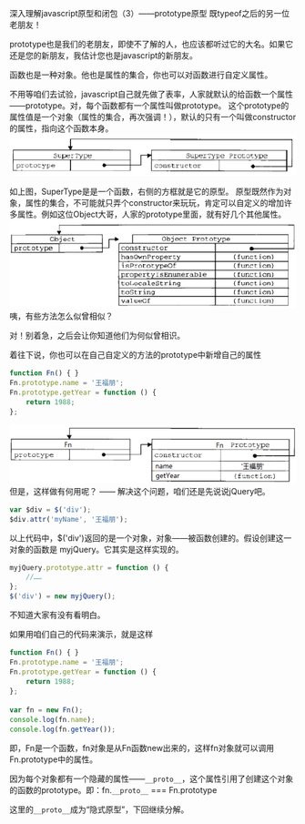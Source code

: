 深入理解javascript原型和闭包（3）——prototype原型
既typeof之后的另一位老朋友！

prototype也是我们的老朋友，即使不了解的人，也应该都听过它的大名。如果它还是您的新朋友，我估计您也是javascript的新朋友。

函数也是一种对象。他也是属性的集合，你也可以对函数进行自定义属性。

不用等咱们去试验，javascript自己就先做了表率，人家就默认的给函数一个属性——prototype。对，每个函数都有一个属性叫做prototype。
这个prototype的属性值是一个对象（属性的集合，再次强调！），默认的只有一个叫做constructor的属性，指向这个函数本身。
![constructor](img/3-1.png)
 
如上图，SuperType是是一个函数，右侧的方框就是它的原型。
原型既然作为对象，属性的集合，不可能就只弄个constructor来玩玩，肯定可以自定义的增加许多属性。例如这位Object大哥，人家的prototype里面，就有好几个其他属性。
![constructor](img/3-2.png)
咦，有些方法怎么似曾相似？

对！别着急，之后会让你知道他们为何似曾相识。

着往下说，你也可以在自己自定义的方法的prototype中新增自己的属性
```javascript
function Fn() { }
Fn.prototype.name = '王福朋';
Fn.prototype.getYear = function () {
    return 1988;
};
```
![constructor](img/3-3.png)
但是，这样做有何用呢？ —— 解决这个问题，咱们还是先说说jQuery吧。
```javascript
var $div = $('div');
$div.attr('myName', '王福朋');
```
以上代码中，$('div')返回的是一个对象，对象——被函数创建的。假设创建这一对象的函数是 myjQuery。它其实是这样实现的。
```javascript
myjQuery.prototype.attr = function () {
    //……
};
$('div') = new myjQuery();
```
不知道大家有没有看明白。

如果用咱们自己的代码来演示，就是这样
```javascript
function Fn() { }
Fn.prototype.name = '王福朋';
Fn.prototype.getYear = function () {
    return 1988;
};

var fn = new Fn();
console.log(fn.name);
console.log(fn.getYear());
```
即，Fn是一个函数，fn对象是从Fn函数new出来的，这样fn对象就可以调用Fn.prototype中的属性。

因为每个对象都有一个隐藏的属性——`__proto__`，这个属性引用了创建这个对象的函数的prototype。即：fn.`__proto__` === Fn.prototype

这里的`__proto__`成为“隐式原型”，下回继续分解。